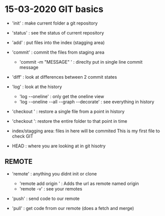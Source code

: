 # 15-03-2020 GIT basics
- 'init' : make current folder a git repository
- 'status' : see the status of current repository
- 'add' : put files into the index (stagging area)
- 'commit' : commit the files from staging area
    - 'commit -m "MESSAGE" ' :  direclty put in  single line commit message
- 'diff' : look at differences between 2 commit states 
- 'log' : look at the history
    + 'log --oneline' : only get  the oneline  view  
    + 'log  --oneline --all --graph --decorate' : see everything in history
- 'checkout <hash> <file>' : restore a single file from a point in history
-  'checkout <hash>': restore the entire folder to that point in time

- index/stagging area: files in here will be commited
This is my first file to check GIT

- HEAD : where you are looking at in git hisotry

## REMOTE ##
- 'remote' : anything you didnt init or clone
    - 'remote add origin <URL> ' : Adds the url as remote named origin
    - 'remote -v' : see your remotes
    
- 'push' : send code to our remote
- 'pull' : get code frrom our remote (does a fetch and merge)

